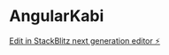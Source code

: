 # AngularKabi

[Edit in StackBlitz next generation editor ⚡️](https://stackblitz.com/~/github.com/peymanebrahimi/AngularKabi)